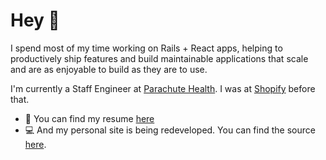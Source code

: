 # Hey 🤙

I spend most of my time working on Rails + React apps, helping to productively ship features and build maintainable applications that scale and are as enjoyable to build as they are to use.

I'm currently a Staff Engineer at [Parachute Health](https://parachutehealth.com). I was at [Shopify](https://shopify.com) before that.

- 💼 You can find my resume [here](https://github.com/tylerwillingham/resume)
- 💻 And my personal site is being redeveloped. You can find the source [here](https://github.com/tylerwillingham/overengineered).
